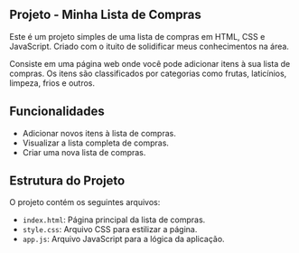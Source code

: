 ## Projeto - Minha Lista de Compras

Este é um projeto simples de uma lista de compras em HTML, CSS e JavaScript. Criado com o ituito de solidificar meus conhecimentos na área.

Consiste em uma página web onde você pode adicionar itens à sua lista de compras. Os itens são classificados por categorias como frutas, laticínios, limpeza, frios e outros.

## Funcionalidades

- Adicionar novos itens à lista de compras.
- Visualizar a lista completa de compras.
- Criar uma nova lista de compras.

## Estrutura do Projeto

O projeto contém os seguintes arquivos:

- `index.html`: Página principal da lista de compras.
- `style.css`: Arquivo CSS para estilizar a página.
- `app.js`: Arquivo JavaScript para a lógica da aplicação.
